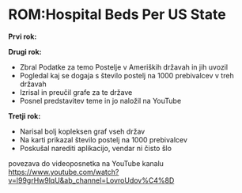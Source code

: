 # ROM:Hospital Beds Per US State

**Prvi rok:**

**Drugi rok:**
- Zbral Podatke za temo Postelje v Ameriških državah in jih uvozil
- Pogledal kaj se dogaja s število postelj na 1000 prebivalcev v treh državah
- Izrisal in preučil grafe za te države
- Posnel predstavitev teme in jo naložil na YouTube

**Tretji rok:**
- Narisal bolj kopleksen graf vseh držav
- Na karti prikazal število postelj na 1000 prebivalcev
- Poskušal narediti aplikacijo, vendar ni čisto šlo

povezava do videoposnetka na YouTube kanalu https://www.youtube.com/watch?v=l99grHw9lqU&ab_channel=LovroUdov%C4%8D
